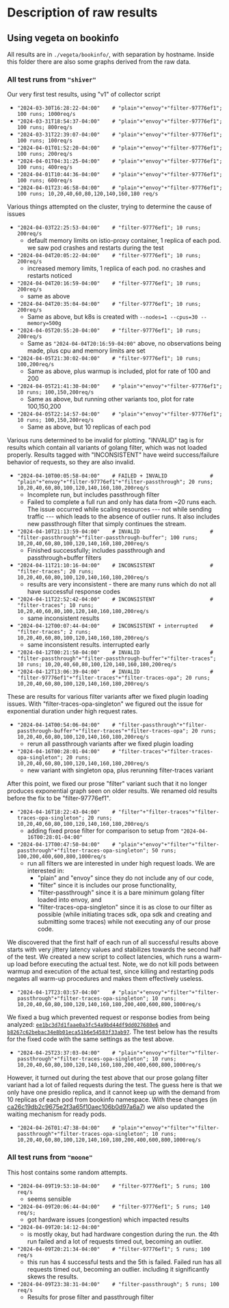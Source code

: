 # Description of raw results

## Using vegeta on bookinfo

All results are in `./vegeta/bookinfo/`, with separation by hostname. Inside
this folder there are also some graphs derived from the raw data.

### All test runs from `"shiver"`

Our very first test results, using "v1" of collector script

- `"2024-03-30T16:28:22-04:00"    # "plain"+"envoy"+"filter-97776ef1"; 100 runs; 1000req/s`
- `"2024-03-31T18:54:37-04:00"    # "plain"+"envoy"+"filter-97776ef1"; 100 runs; 800req/s`
- `"2024-03-31T22:39:07-04:00"    # "plain"+"envoy"+"filter-97776ef1"; 100 runs; 100req/s`
- `"2024-04-01T01:52:20-04:00"    # "plain"+"envoy"+"filter-97776ef1"; 100 runs; 200req/s`
- `"2024-04-01T04:31:25-04:00"    # "plain"+"envoy"+"filter-97776ef1"; 100 runs; 400req/s`
- `"2024-04-01T10:44:36-04:00"    # "plain"+"envoy"+"filter-97776ef1"; 100 runs; 600req/s`
- `"2024-04-01T23:46:58-04:00"    # "plain"+"envoy"+"filter-97776ef1"; 100 runs; 10,20,40,60,80,120,140,160,180 req/s`

Various things attempted on the cluster, trying to determine the cause of issues

- `"2024-04-03T22:25:53-04:00"    # "filter-97776ef1"; 10 runs; 200req/s`
  - default memory limits on istio-proxy container, 1 replica of each pod. we
    saw pod crashes and restarts during the test
- `"2024-04-04T20:05:22-04:00"    # "filter-97776ef1"; 10 runs; 200req/s`
  - increased memory limits, 1 replica of each pod. no crashes and restarts
    noticed
- `"2024-04-04T20:16:59-04:00"    # "filter-97776ef1"; 10 runs; 200req/s`
  - same as above
- `"2024-04-04T20:35:04-04:00"    # "filter-97776ef1"; 10 runs; 200req/s`
  - Same as above, but k8s is created with `--nodes=1 --cpus=30 --memory=500g`
- `"2024-04-05T20:55:20-04:00"    # "filter-97776ef1"; 10 runs; 200req/s`
  - Same as `"2024-04-04T20:16:59-04:00"` above, no observations being made,
    plus cpu and memory limits are set
- `"2024-04-05T21:30:02-04:00"    # "filter-97776ef1"; 10 runs; 100,200req/s`
  - Same as above, plus warmup is included, plot for rate of 100 and 200
- `"2024-04-05T21:41:30-04:00"    # "plain"+"envoy"+"filter-97776ef1"; 10 runs; 100,150,200req/s`
  - Same as above, but running other variants too, plot for rate 100,150,200
- `"2024-04-05T22:14:57-04:00"    # "plain"+"envoy"+"filter-97776ef1"; 10 runs; 100,150,200req/s`
  - Same as above, but 10 replicas of each pod

Various runs determined to be invalid for plotting. "INVALID" tag is for results
which contain all variants of golang filter, which was not loaded properly.
Results tagged with "INCONSISTENT" have weird success/failure behavior of
requests, so they are also invalid.

- `"2024-04-10T00:05:58-04:00"    # FAILED + INVALID              # "plain"+"envoy"+"filter-97776ef1"+"filter-passthrough"; 20 runs; 10,20,40,60,80,100,120,140,160,180,200req/s`
  - Incomplete run, but includes passthrough filter
  - Failed to complete a full run and only has data from ~20 runs each. The
    issue occurred while scaling resources --- not while sending traffic ---
    which leads to the absence of outlier runs. It also includes new passthrough
    filter that simply continues the stream.
- `"2024-04-10T21:13:59-04:00"    # INVALID                       # "filter-passthrough"+"filter-passthrough-buffer"; 100 runs; 10,20,40,60,80,100,120,140,160,180,200req/s`
  - Finished successfully; includes passthrough and passthrough+buffer filters
- `"2024-04-11T21:10:16-04:00"    # INCONSISTENT                  # "filter-traces"; 20 runs; 10,20,40,60,80,100,120,140,160,180,200req/s`
  - results are very inconsistent - there are many runs which do not all have
    successful response codes
- `"2024-04-11T22:52:42-04:00"    # INCONSISTENT                  # "filter-traces"; 10 runs; 10,20,40,60,80,100,120,140,160,180,200req/s`
  - same inconsistent results
- `"2024-04-12T00:07:44-04:00"    # INCONSISTENT + interrupted    # "filter-traces"; 2 runs; 10,20,40,60,80,100,120,140,160,180,200req/s`
  - same inconsistent results. interrupted early
- `"2024-04-12T00:21:50-04:00"    # INVALID                       # "filter-passthrough"+"filter-passthrough-buffer"+"filter-traces"; 10 runs; 10,20,40,60,80,100,120,140,160,180,200req/s`
- `"2024-04-12T13:06:39-04:00"    # INVALID                       # "filter-97776ef1"+"filter-traces"+"filter-traces-opa"; 20 runs; 10,20,40,60,80,100,120,140,160,180,200req/s`

These are results for various filter variants after we fixed plugin loading
issues. With "filter-traces-opa-singleton" we figured out the issue for
exponential duration under high request rates.

- `"2024-04-14T00:54:06-04:00"    # "filter-passthrough"+"filter-passthrough-buffer"+"filter-traces"+"filter-traces-opa"; 20 runs; 10,20,40,60,80,100,120,140,160,180,200req/s`
  - rerun all passthrough variants after we fixed plugin loading
- `"2024-04-16T00:28:01-04:00"    # "filter-traces"+"filter-traces-opa-singleton"; 20 runs; 10,20,40,60,80,100,120,140,160,180,200req/s`
  - new variant with singleton opa, plus rerunning filter-traces variant

After this point, we fixed our prose "filter" variant such that it no longer
produces exponential graph seen on older results. We renamed old results before
the fix to be "filter-97776ef1".

- `"2024-04-16T18:22:43-04:00"    # "filter"+"filter-traces"+"filter-traces-opa-singleton"; 20 runs; 10,20,40,60,80,100,120,140,160,180,200req/s`
  - adding fixed prose filter for comparison to setup from
    `"2024-04-16T00:28:01-04:00"`
- `"2024-04-17T00:47:50-04:00"    # "plain"+"envoy"+"filter"+"filter-passthrough"+"filter-traces-opa-singleton"; 50 runs; 100,200,400,600,800,1000req/s`
  - run all filters we are interested in under high request loads. We are
    interested in:
    - "plain" and "envoy" since they do not include any of our code,
    - "filter" since it is includes our prose functionality,
    - "filter-passthrough" since it is a bare minimum golang filter loaded into
      envoy, and
    - "filter-traces-opa-singleton" since it is as close to our filter as
      possible (while initiating traces sdk, opa sdk and creating and submitting
      some traces) while not executing any of our prose code.

We discovered that the first half of each run of all successful results above
starts with very jittery latency values and stabilizes towards the second half
of the test. We created a new script to collect latencies, which runs a warm-up
load before executing the actual test. Note, we do not kill pods between warmup
and execution of the actual test, since killing and restarting pods negates all
warm-up procedures and makes them effectively useless.

- `"2024-04-17T23:03:57-04:00"    # "plain"+"envoy"+"filter"+"filter-passthrough"+"filter-traces-opa-singleton"; 10 runs; 10,20,40,60,80,100,120,140,160,180,200,400,600,800,1000req/s`

We fixed a bug which prevented request or response bodies from being analyzed:
[`ee1bc3d7d1faae0a3fc54a9bd44df9dd027680e6`](https://github.com/dettanym/prose/commit/ee1bc3d7d1faae0a3fc54a9bd44df9dd027680e6)
and
[`b8267c62bebac34e8b01eca51b6e54583f33ab97`](https://github.com/dettanym/prose/commit/b8267c62bebac34e8b01eca51b6e54583f33ab97).
The test below has the results for the fixed code with the same settings as the
test above.

- `"2024-04-25T23:37:03-04:00"    # "plain"+"envoy"+"filter"+"filter-passthrough"+"filter-traces-opa-singleton"; 10 runs; 10,20,40,60,80,100,120,140,160,180,200,400,600,800,1000req/s`

However, it turned out during the test above that our prose golang filter
variant had a lot of failed requests during the test. The guess here is that we
only have one presidio replica, and it cannot keep up with the demand from 10
replicas of each pod from bookinfo namespace. With these changes (in
[ca26c19db2c9675e2f3a65f10aec106b0d97a6a7](https://github.com/dettanym/prose/commit/ca26c19db2c9675e2f3a65f10aec106b0d97a6a7))
we also updated the waiting mechanism for ready pods.

- `"2024-04-26T01:47:38-04:00"    # "plain"+"envoy"+"filter"+"filter-passthrough"+"filter-traces-opa-singleton"; 10 runs; 10,20,40,60,80,100,120,140,160,180,200,400,600,800,1000req/s`

### All test runs from `"moone"`

This host contains some random attempts.

- `"2024-04-09T19:53:10-04:00"    # "filter-97776ef1"; 5 runs; 100 req/s`
  - seems sensible
- `"2024-04-09T20:06:44-04:00"    # "filter-97776ef1"; 5 runs; 140 req/s;`
  - got hardware issues (congestion) which impacted results
- `"2024-04-09T20:14:12-04:00"`
  - is mostly okay, but had hardware congestion during the run. the 4th run
    failed and a lot of requests timed out, becoming an outlier.
- `"2024-04-09T20:21:34-04:00"    # "filter-97776ef1"; 5 runs; 100 req/s`
  - this run has 4 successful tests and the 5th is failed. Failed run has all
    requests timed out, becoming an outlier. including it significantly skews
    the results.
- `"2024-04-09T23:38:31-04:00"    # "filter-passthrough"; 5 runs; 100 req/s`
  - Results for prose filter and passthrough filter
